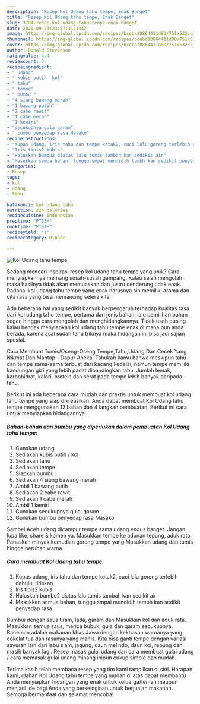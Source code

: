 ```yaml
---
description: "Resep Kol Udang tahu tempe, Enak Banget"
title: "Resep Kol Udang tahu tempe, Enak Banget"
slug: 3704-resep-kol-udang-tahu-tempe-enak-banget
date: 2020-09-23T23:57:31.144Z
image: https://img-global.cpcdn.com/recipes/bceba18864411d80/751x532cq70/kol-udang-tahu-tempe-foto-resep-utama.jpg
thumbnail: https://img-global.cpcdn.com/recipes/bceba18864411d80/751x532cq70/kol-udang-tahu-tempe-foto-resep-utama.jpg
cover: https://img-global.cpcdn.com/recipes/bceba18864411d80/751x532cq70/kol-udang-tahu-tempe-foto-resep-utama.jpg
author: Donald Stevenson
ratingvalue: 4.4
reviewcount: 3
recipeingredient:
- " udang"
- " kubis putih  kol"
- " tahu"
- " tempe"
- " bumbu "
- "4 siung bawang merah"
- "1 bawang putih"
- "2 cabe rawit"
- "1 cabe merah"
- "1 kemiri"
- "secukupnya gula garam"
- " bumbu penyedap rasa Masako"
recipeinstructions:
- "Kupas udang, iris tahu dan tempe kotak2, cuci lalu goreng terlebih dahulu, tiriskan"
- "Iris tipis2 kubis"
- "Haluskan bumbu2 diatas lalu tumis tambah kan sedikit air"
- "Masukkan semua bahan, tunggu smpai mendidih tambh kan sedikit penyedap rasa"
categories:
- Resep
tags:
- kol
- udang
- tahu

katakunci: kol udang tahu 
nutrition: 224 calories
recipecuisine: Indonesian
preptime: "PT15M"
cooktime: "PT51M"
recipeyield: "1"
recipecategory: Dinner

---
```



![Kol Udang tahu tempe](https://img-global.cpcdn.com/recipes/bceba18864411d80/751x532cq70/kol-udang-tahu-tempe-foto-resep-utama.jpg)

Sedang mencari inspirasi resep kol udang tahu tempe yang unik? Cara menyiapkannya memang susah-susah gampang. Kalau salah mengolah maka hasilnya tidak akan memuaskan dan justru cenderung tidak enak. Padahal kol udang tahu tempe yang enak harusnya sih memiliki aroma dan cita rasa yang bisa memancing selera kita.

Ada beberapa hal yang sedikit banyak berpengaruh terhadap kualitas rasa dari kol udang tahu tempe, pertama dari jenis bahan, lalu pemilihan bahan segar, hingga cara mengolah dan menghidangkannya. Tidak usah pusing kalau hendak menyiapkan kol udang tahu tempe enak di mana pun anda berada, karena asal sudah tahu triknya maka hidangan ini bisa jadi sajian spesial.

Cara Membuat Tumis/Oseng-Oseng Tempe,Tahu,Udang Dan Cecek Yang Nikmat Dan Mantap - Dapur Aneka. Tahukah kamu bahwa meskipun tahu dan tempe sama-sama terbuat dari kacang kedelai, namun tempe memiliki kandungan gizi yang lebih padat dibandingkan tahu. Jumlah lemak, karbohidrat, kalori, protein dan serat pada tempe lebih banyak daripada tahu.


Berikut ini ada beberapa cara mudah dan praktis untuk membuat kol udang tahu tempe yang siap dikreasikan. Anda dapat membuat Kol Udang tahu tempe menggunakan 12 bahan dan 4 langkah pembuatan. Berikut ini cara untuk menyiapkan hidangannya.

<!--inarticleads1-->

##### Bahan-bahan dan bumbu yang diperlukan dalam pembuatan Kol Udang tahu tempe:

1. Gunakan  udang
1. Sediakan  kubis putih / kol
1. Sediakan  tahu
1. Sediakan  tempe
1. Siapkan  bumbu :
1. Sediakan 4 siung bawang merah
1. Ambil 1 bawang putih
1. Sediakan 2 cabe rawit
1. Sediakan 1 cabe merah
1. Ambil 1 kemiri
1. Gunakan secukupnya gula, garam
1. Gunakan  bumbu penyedap rasa Masako


Sambel Aceh udang dicampur tempe sama udang endus banget. Jangan lupa like, share &amp; komen ya. Masukkan tempe ke adonan tepung, aduk rata. Panaskan minyak kemudian goreng tempe yang Masukkan udang dan tumis hingga berubah warna. 

<!--inarticleads2-->

##### Cara membuat Kol Udang tahu tempe:

1. Kupas udang, iris tahu dan tempe kotak2, cuci lalu goreng terlebih dahulu, tiriskan
1. Iris tipis2 kubis
1. Haluskan bumbu2 diatas lalu tumis tambah kan sedikit air
1. Masukkan semua bahan, tunggu smpai mendidih tambh kan sedikit penyedap rasa


Bumbui dengan saus tiram, lada, garam dan Masukkan kol dan aduk rata. Masukkan semua saus, merica bubuk, gula dan garam secukupnya. Baceman adalah makanan khas Jawa dengan kekhasan warnanya yang cokelat tua dan rasanya yang manis. Kita bisa ganti tempe dengan variasi sayuran lain dari labu siam, jagung, daun melindo, daun kol, rebung dan masih banyak lagi. Resep masak gulai udang dan cara membuat gulai udang / cara memasak gulai udang minang inipun cukup simple dan mudah. 

Terima kasih telah membaca resep yang tim kami tampilkan di sini. Harapan kami, olahan Kol Udang tahu tempe yang mudah di atas dapat membantu Anda menyiapkan hidangan yang enak untuk keluarga/teman maupun menjadi ide bagi Anda yang berkeinginan untuk berjualan makanan. Semoga bermanfaat dan selamat mencoba!
